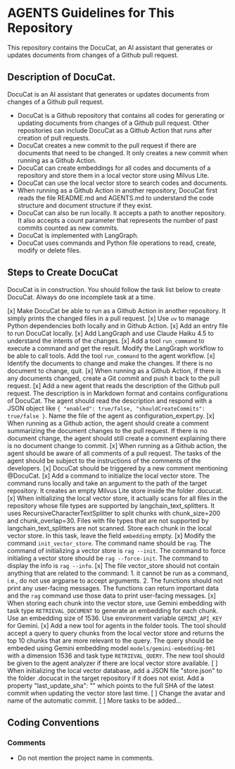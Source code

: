 # AGENTS Guidelines for This Repository

This repository contains the DocuCat, an AI assistant that generates or updates documents from changes of a Github pull request.

## Description of DocuCat.

DocuCat is an AI assistant that generates or updates documents from changes of a Github pull request.

- DocuCat is a Github repository that contains all codes for generating or updating documents from changes of a Github pull request. Other repositories can include DocuCat as a Github Action that runs after creation of pull requests.
- DocuCat creates a new commit to the pull request if there are documents that need to be changed. It only creates a new commit when running as a Github Action.
- DocuCat can create embeddings for all codes and documents of a repository and store them in a local vector store using Milvus Lite.
- DocuCat can use the local vector store to search codes and documents.
- When running as a Github Action in another repository, DocuCat first reads the file README.md and AGENTS.md to understand the code structure and document structure if they exist.
- DocuCat can also be run locally. It accepts a path to another repository. It also accepts a count parameter that represents the number of past commits counted as new commits.
- DocuCat is implemented with LangGraph.
- DocuCat uses commands and Python file operations to read, create, modify or delete files.

## Steps to Create DocuCat

DocuCat is in construction. You should follow the task list below to create DocuCat. Always do one incomplete task at a time.

[x] Make DocuCat be able to run as a Github Action in another repository. It simply prints the changed files in a pull request.
[x] Use `uv` to manage Python dependencies both locally and in Github Action.
[x] Add an entry file to run DocuCat locally.
[x] Add LangGraph and use Claude Haiku 4.5 to understand the intents of the changes.
[x] Add a tool `run_command` to execute a command and get the result. Modify the LangGraph workflow to be able to call tools. Add the tool `run_command` to the agent workflow.
[x] Identify the documents to change and make the changes. If there is no document to change, quit.
[x] When running as a Github Action, if there is any documents changed, create a Git commit and push it back to the pull request.
[x] Add a new agent that reads the description of the Github pull request. The description is in Markdown format and contains configurations of DocuCat. The agent should read the description and respond with a JSON object like `{ "enabled": true/false, "shouldCreateCommits": true/false }`. Name the file of the agent as configuration_expert.py.
[x] When running as a Github action, the agent should create a comment summarizing the document changes to the pull request. If there is no document change, the agent should still create a comment explaining there is no document change to commit.
[x] When running as a Github action, the agent should be aware of all comments of a pull request. The tasks of the agent should be subject to the instructions of the comments of the developers.
[x] DocuCat should be triggered by a new comment mentioning @DocuCat.
[x] Add a command to initialize the local vector store. The command runs locally and take an argument to the path of the target repository. It creates an empty Milvus Lite store inside the folder .docucat.
[x] When initializing the local vector store, it actually scans for all files in the repository whose file types are supported by langchain_text_splitters. It uses RecursiveCharacterTextSplitter to split chunks with chunk_size=200 and chunk_overlap=30. Files with file types that are not supported by langchain_text_splitters are not scanned. Store each chunk in the local vector store. In this task, leave the field `embedding` empty.
[x] Modify the command `init_vector_store`. The command name should be `rag`. The command of initializing a vector store is `rag --init`. The command to force initialing a vector store should be `rag --force-init`. The command to display the info is `rag --info`.
[x] The file vector_store should not contain anything that are related to the command: 1. it cannot be run as a command, i.e., do not use argparse to accept arguments. 2. The functions should not print any user-facing messages. The functions can return important data and the `rag` command use those data to print user-facing messages.
[x] When storing each chunk into the vector store, use Gemini embedding with task type `RETRIEVAL_DOCUMENT` to generate an embedding for each chunk. Use an embedding size of 1536. Use environment variable `GEMINI_API_KEY` for Gemini.
[x] Add a new tool for agents in the folder tools. The tool should accept a query to query chunks from the local vector store and returns the top 10 chunks that are more relevant to the query. The query should be embeded using Gemini embedding model `models/gemini-embedding-001` with a dimension 1536 and task type `RETRIEVAL_QUERY`. The new tool should be given to the agent analyzer if there are local vector store available.
[ ] When initializing the local vector database, add a JSON file "store.json" to the folder .docucat in the target repository if it does not exist. Add a property "last_update_sha": "<full-sha>" which points to the full SHA of the latest commit when updating the vector store last time.
[ ] Change the avatar and name of the automatic commit.
[ ] More tasks to be added...

## Coding Conventions

### Comments

- Do not mention the project name in comments.
